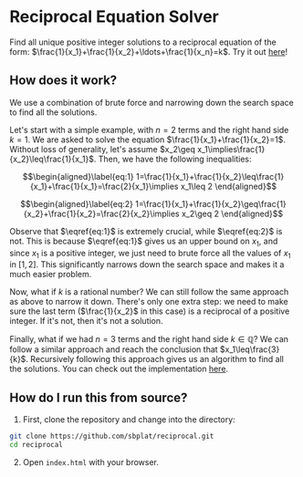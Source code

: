 # Reciprocal Equation Solver

Find all unique positive integer solutions to a reciprocal equation of the form: $\frac{1}{x_1}+\frac{1}{x_2}+\ldots+\frac{1}{x_n}=k$. Try it out [here](https://sbplat.github.io/reciprocal/)!

## How does it work?

We use a combination of brute force and narrowing down the search space to find all the solutions.

Let's start with a simple example, with $n=2$ terms and the right hand side $k=1$. We are asked to solve the equation $\frac{1}{x_1}+\frac{1}{x_2}=1$.
Without loss of generality, let's assume $x_2\geq x_1\implies\frac{1}{x_2}\leq\frac{1}{x_1}$.
Then, we have the following inequalities:
```math
\begin{aligned}\label{eq:1}
    1=\frac{1}{x_1}+\frac{1}{x_2}\leq\frac{1}{x_1}+\frac{1}{x_1}=\frac{2}{x_1}\implies x_1\leq 2
\end{aligned}
```
```math
\begin{aligned}\label{eq:2}
    1=\frac{1}{x_1}+\frac{1}{x_2}\geq\frac{1}{x_2}+\frac{1}{x_2}=\frac{2}{x_2}\implies x_2\geq 2
\end{aligned}
```
Observe that $\eqref{eq:1}$ is extremely crucial, while $\eqref{eq:2}$ is not. This is because $\eqref{eq:1}$ gives us an upper bound on $x_1$, and since $x_1$ is a positive integer, we just need to brute force all the values of $x_1$ in $[1, 2]$. This significantly narrows down the search space and makes it a much easier problem.

Now, what if $k$ is a rational number? We can still follow the same approach as above to narrow it down. There's only one extra step: we need to make sure the last term ($\frac{1}{x_2}$ in this case) is a reciprocal of a positive integer. If it's not, then it's not a solution.

Finally, what if we had $n=3$ terms and the right hand side $k\in\mathbb{Q}$? We can follow a similar approach and reach the conclusion that $x_1\leq\frac{3}{k}$. Recursively following this approach gives us an algorithm to find all the solutions. You can check out the implementation [here](https://github.com/sbplat/reciprocal/blob/main/js/index.js).

## How do I run this from source?

1. First, clone the repository and change into the directory:
```sh
git clone https://github.com/sbplat/reciprocal.git
cd reciprocal
```
2. Open `index.html` with your browser.
